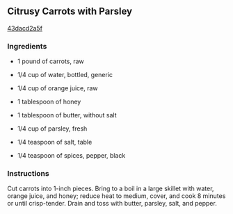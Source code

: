## Citrusy Carrots with Parsley

[43dacd2a5f](http://www.myrecipes.com/recipe/citrusy-carrots-parsley)

### Ingredients

 - 1 pound of carrots, raw

 - 1/4 cup of water, bottled, generic

 - 1/4 cup of orange juice, raw

 - 1 tablespoon of honey

 - 1 tablespoon of butter, without salt

 - 1/4 cup of parsley, fresh

 - 1/4 teaspoon of salt, table

 - 1/4 teaspoon of spices, pepper, black

### Instructions

Cut carrots into 1-inch pieces. Bring to a boil in a large skillet with water, orange juice, and honey; reduce heat to medium, cover, and cook 8 minutes or until crisp-tender. Drain and toss with butter, parsley, salt, and pepper.